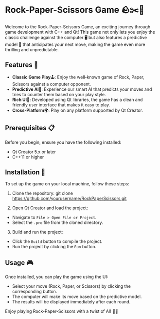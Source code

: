 # Rock-Paper-Scissors Game 🪨✂️📄

Welcome to the Rock-Paper-Scissors Game, an exciting journey through game development with C++ and Qt! This game not only lets you enjoy the classic challenge against the computer 🖥️ but also features a predictive model 🧠 that anticipates your next move, making the game even more thrilling and unpredictable.

## Features 🌟

- **Classic Game Play**🕹️: Enjoy the well-known game of Rock, Paper, Scissors against a computer opponent.
- **Predictive AI**🤖: Experience our smart AI that predicts your moves and tries to counter them based on your play style.
- **Rich UI**🎨: Developed using Qt libraries, the game has a clean and friendly user interface that makes it easy to play.
- **Cross-Platform**🌍: Play on any platform supported by Qt Creator.

## Prerequisites 📋

Before you begin, ensure you have the following installed:
- Qt Creator 5.x or later
- C++11 or higher

## Installation 🔧

To set up the game on your local machine, follow these steps:

1. Clone the repository:
  git clone https://github.com/yourusername/RockPaperScissors.git

2. Open Qt Creator and load the project:
- Navigate to `File > Open File or Project`.
- Select the `.pro` file from the cloned directory.

3. Build and run the project:
- Click the `Build` button to compile the project.
- Run the project by clicking the `Run` button.

## Usage 🎮

Once installed, you can play the game using the UI:
- Select your move (Rock, Paper, or Scissors) by clicking the corresponding button.
- The computer will make its move based on the predictive model.
- The results will be displayed immediately after each round.

Enjoy playing Rock-Paper-Scissors with a twist of AI! 🤖🎲
